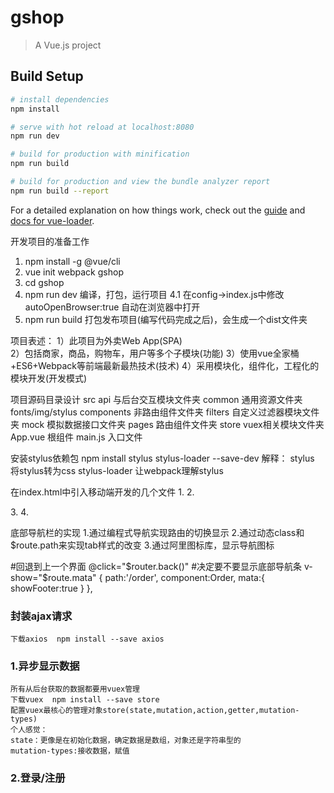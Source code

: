 # gshop

> A Vue.js project

## Build Setup

``` bash
# install dependencies
npm install

# serve with hot reload at localhost:8080
npm run dev

# build for production with minification
npm run build

# build for production and view the bundle analyzer report
npm run build --report
```

For a detailed explanation on how things work, check out the [guide](http://vuejs-templates.github.io/webpack/) and [docs for vue-loader](http://vuejs.github.io/vue-loader).

开发项目的准备工作
1. npm install -g @vue/cli
2. vue init webpack gshop
3. cd gshop
4. npm run dev 编译，打包，运行项目
	4.1 在config->index.js中修改autoOpenBrowser:true  自动在浏览器中打开
5. npm run build 打包发布项目(编写代码完成之后)，会生成一个dist文件夹

项目表述：
	1）此项目为外卖Web App(SPA)  
	2）包括商家，商品，购物车，用户等多个子模块(功能)
	3）使用vue全家桶+ES6+Webpack等前端最新最热技术(技术)
	4）采用模块化，组件化，工程化的模块开发(开发模式)

项目源码目录设计
	src
		api 与后台交互模块文件夹
		common 通用资源文件夹 fonts/img/stylus
		components 非路由组件文件夹
		filters 自定义过滤器模块文件夹
		mock 模拟数据接口文件夹
		pages 路由组件文件夹
		store vuex相关模块文件夹
		App.vue 根组件
		main.js 入口文件

安装stylus依赖包
	npm install stylus stylus-loader --save-dev
	解释：	stylus 将stylus转为css
			stylus-loader 让webpack理解stylus

在index.html中引入移动端开发的几个文件
1.<!-- 移动端视口设置 -->
<meta name="viewport" content="width=device-width,initial-scale=1.0,maximum-scale=1.0,minimum-scale=1.0,user-scalable=no">
2.<!-- 移动端浏览器样式重置 -->
<link rel="stylesheet" href="./static/css/reset.css">	
3.<!-- 阿里矢量图标库 -->
<link rel="stylesheet" href="http://at.alicdn.com/t/font_1971447_11js0l4vu58.css">
4.<!-- 解决点击响应0.3s的延迟 -->
<script src="https://as.alipayobjects.com/g/component/fastclick/1.0.6/fastclick.js"></script>
<script>
  if ('addEventListener' in document) {
	document.addEventListener('DOMContentLoaded', function() {
	  FastClick.attach(document.body);
	}, false);
  }
  if(!window.Promise) {
	document.writeln('<script src="https://as.alipayobjects.com/g/component/es6-promise/3.2.2/es6-promise.min.js"'+'>'+'<'+'/'+'script>');
  }
</script>

<footerGuide>底部导航栏的实现
1.通过编程式导航实现路由的切换显示
2.通过动态class和$route.path来实现tab样式的改变
3.通过阿里图标库，显示导航图标

#回退到上一个界面
	@click="$router.back()"   
#决定要不要显示底部导航条
	v-show="$route.mata" 
	{
		path:'/order',
		component:Order,
		mata:{
			showFooter:true
		}
	},

### 封装ajax请求
	下载axios  npm install --save axios

### 1.异步显示数据
	所有从后台获取的数据都要用vuex管理  
	下载vuex  npm install --save store
	配置vuex最核心的管理对象store(state,mutation,action,getter,mutation-types)
	个人感觉：
	state：更像是在初始化数据，确定数据是数组，对象还是字符串型的
	mutation-types:接收数据，赋值
	
	
	
	
### 2.登录/注册